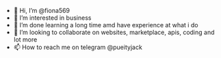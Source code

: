 - 👋 Hi, I’m @fiona569
- 👀 I’m interested in business 
- 🌱 I’m done learning a long time amd have experience at what i do
- 💞️ I’m looking to collaborate on websites, marketplace, apis, coding and lot more
- 📫 How to reach me on telegram @pueityjack

<!---
fiona569/fiona569 is a ✨ special ✨ repository because its `README.md` (this file) appears on your GitHub profile.
You can click the Preview link to take a look at your changes.
--->
